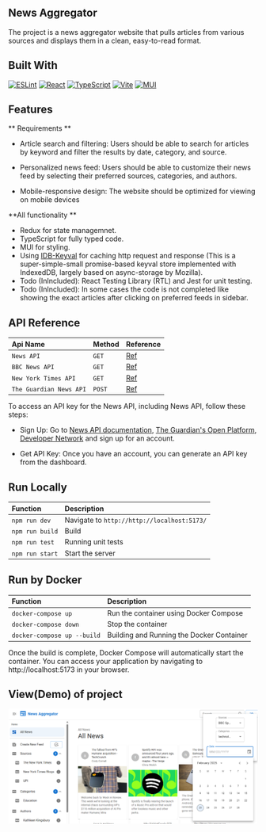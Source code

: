 ## News Aggregator

The project is a news aggregator website that pulls articles from various sources and displays them in a clean, easy-to-read format.

## Built With

[![ESLint](https://img.shields.io/badge/ESLint-4B3263?style=for-the-badge&logo=eslint&logoColor=white)](https://eslint.org/)
[![React](https://img.shields.io/badge/react-%2320232a.svg?style=for-the-badge&logo=react&logoColor=%2361DAFB)](https://react.dev)
[![TypeScript](https://img.shields.io/badge/typescript-%23007ACC.svg?style=for-the-badge&logo=typescript&logoColor=white)](https://www.typescriptlang.org/)
[![Vite](https://img.shields.io/badge/vite-%23646CFF.svg?style=for-the-badge&logo=vite&logoColor=white)](https://vite.dev/)
[![MUI](https://img.shields.io/badge/MUI-%230081CB.svg?style=for-the-badge&logo=mui&logoColor=white)](https://mui.com/)

## Features

** Requirements **

- Article search and filtering: Users should be able to search for articles by keyword and filter the results by date, category, and source.

- Personalized news feed: Users should be able to customize their news feed by selecting their preferred
  sources, categories, and authors.

- Mobile-responsive design: The website should be optimized for viewing on mobile devices

**All functionality **

- Redux for state managemnet.
- TypeScript for fully typed code.
- MUI for styling.
- Using [IDB-Keyval](https://www.npmjs.com/package/idb-keyval/v/3.0.0) for caching http request and response (This is a super-simple-small promise-based keyval store implemented with IndexedDB, largely based on async-storage by Mozilla).
- Todo (InIncluded): React Testing Library (RTL) and Jest for unit testing.
- Todo (InIncluded): In some cases the code is not completed like showing the exact articles after clicking on preferred feeds in sidebar.

## API Reference

| Api Name                | Method | Reference                                                       |
| :---------------------- | :----- | :-------------------------------------------------------------- |
| `News API`              | `GET`  | [Ref](https://newsapi.org/v2//top-headlines)                    |
| `BBC News API`          | `GET`  | [Ref](https://newsapi.org/v2//top-headlines?source=bbc-news)    |
| `New York Times API`    | `GET`  | [Ref](https://api.nytimes.com/svc/search/v2/articlesearch.json) |
| `The Guardian News API` | `POST` | [Ref](https://content.guardianapis.com/search)                  |

To access an API key for the News API, including News API, follow these steps:

- Sign Up: Go to [News API documentation](https://newsapi.org/docs/get-started), [The Guardian's Open Platform](https://open-platform.theguardian.com/), [Developer Network](https://developer.nytimes.com/) and sign up for an account.

- Get API Key: Once you have an account, you can generate an API key from the dashboard.

## Run Locally

| Function        | Description                                 |
| :-------------- | :------------------------------------------ |
| `npm run dev`   | Navigate to `http://http://localhost:5173/` |
| `npm run build` | Build                                       |
| `npm run test`  | Running unit tests                          |
| `npm run start` | Start the server                            |

## Run by Docker

| Function                    | Description                               |
| :-------------------------- | :---------------------------------------- |
| `docker-compose up`         | Run the container using Docker Compose    |
| `docker-compose down`       | Stop the container                        |
| `docker-compose up --build` | Building and Running the Docker Container |

Once the build is complete, Docker Compose will automatically start the container. You can access your application by navigating to http://localhost:5173 in your browser.

## View(Demo) of project

![img](public/assets/doc/new-aggregator.png)
